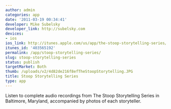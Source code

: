 ```yaml
---
author: admin
categories: app
date: '2011-03-19 00:34:41'
developer: Mike Subelsky
developer_link: http://subelsky.com
devices: 
- ios
ios_link: http://itunes.apple.com/us/app/the-stoop-storytelling-series/id403565192?mt=8
itunes_id: '403565192'
permalink: /app/stoop-storytelling-series/
slug: stoop-storytelling-series
status: publish
targetMarket: Both
thumb: /uploads/v2/4d82de216f8efTheStoopStorytelling.JPG
title: Stoop Storytelling Series
type: app
---
```


Listen to complete audio recordings from The Stoop Storytelling Series in Baltimore, Maryland, accompanied by photos of each storyteller.